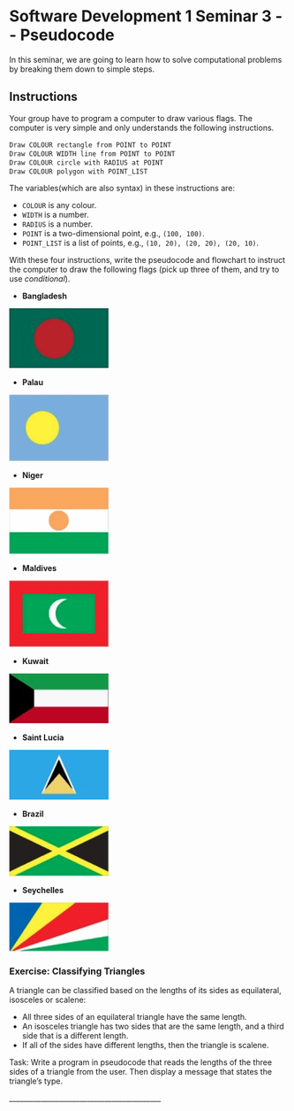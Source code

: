 # Software Development 1 Seminar 3 -- Pseudocode

In this seminar, we are going to learn how to solve computational problems by breaking them down to simple steps.

## Instructions

Your group have to program a computer to draw various flags. The computer is very simple and only understands the following instructions.

```
Draw COLOUR rectangle from POINT to POINT
Draw COLOUR WIDTH line from POINT to POINT
Draw COLOUR circle with RADIUS at POINT
Draw COLOUR polygon with POINT_LIST
```

The variables(which are also syntax) in these instructions are:

- `COLOUR` is any colour.
- `WIDTH` is a number.
- `RADIUS` is a number.
- `POINT` is a two-dimensional point, e.g., `(100, 100)`.
- `POINT_LIST` is a list of points, e.g., `(10, 20), (20, 20), (20, 10)`.

With these four instructions, write the pseudocode and flowchart to instruct the computer to draw the following flags (pick up three of them, and try to use *conditional*).

- **Bangladesh**

![image-20210402172042011](image-20210402172042011.png)

- **Palau**

![image-20210402172049501](image-20210402172049501.png)

- **Niger**

![image-20210402172056019](image-20210402172056019.png)

- **Maldives**

![image-20210402172104223](image-20210402172104223.png)

- **Kuwait**

![image-20210402172114184](image-20210402172114184.png)

- **Saint Lucia**

![image-20210402172122268](image-20210402172122268.png)

- **Brazil**

![image-20210402172134657](image-20210402172134657.png)

- **Seychelles**

![image-20210402172143639](image-20210402172143639.png)


###  Exercise: Classifying Triangles 
A triangle can be classified based on the lengths of its sides as equilateral, isosceles or scalene: 

- All three sides of an equilateral triangle have the same length. 
- An isosceles triangle has two sides that are the same length, and a third side that is a different length. 
- If all of the sides have different lengths, then the triangle is scalene.

Task: Write a program in pseudocode that reads the lengths of the three sides of a triangle from the user. Then display a message that states the triangle’s type. 


\_\_\_\_\_\_\_\_\_\_\_\_\_\_\_\_\_\_\_\_\_\_\_\_\_\_\_\_\_\_\_\_\_\_\_\_\_\_\_\_\_\_\_
